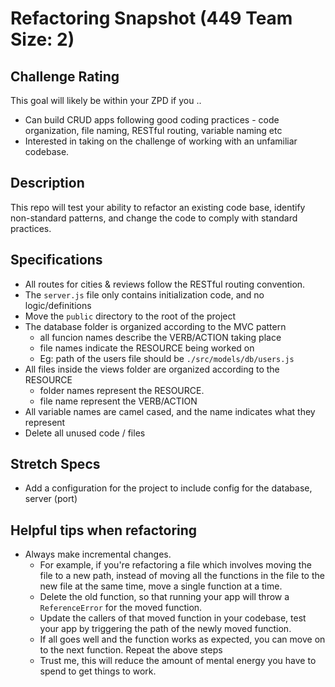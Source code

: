 # Refactoring Snapshot (449 Team Size: 2)

## Challenge Rating

This goal will likely be within your ZPD if you ..

- Can build CRUD apps following good coding practices - code organization, file naming, RESTful routing, variable naming etc
- Interested in taking on the challenge of working with an unfamiliar codebase.

## Description

This repo will test your ability to refactor an existing code base, identify non-standard patterns, and change the code to comply with standard practices.

## Specifications

- All routes for cities & reviews follow the RESTful routing convention.
- The `server.js` file only contains initialization code, and no logic/definitions
- Move the `public` directory to the root of the project
- The database folder is organized according to the MVC pattern
  - all funcion names describe the VERB/ACTION taking place
  - file names indicate the RESOURCE being worked on
  - Eg: path of the users file should be `./src/models/db/users.js`
- All files inside the views folder are organized according to the RESOURCE
  - folder names represent the RESOURCE.
  - file name represent the VERB/ACTION
- All variable names are camel cased, and the name indicates what they represent
- Delete all unused code / files

## Stretch Specs

- Add a configuration for the project to include config for the database, server (port)

## Helpful tips when refactoring

- Always make incremental changes.
  - For example, if you're refactoring a file which involves moving the file to a new path, instead of moving all the functions in the file to the new file at the same time, move a single function at a time.
  - Delete the old function, so that running your app will throw a `ReferenceError` for the moved function.
  - Update the callers of that moved function in your codebase, test your app by triggering the path of the newly moved function.
  - If all goes well and the function works as expected, you can move on to the next function. Repeat the above steps
  - Trust me, this will reduce the amount of mental energy you have to spend to get things to work.
